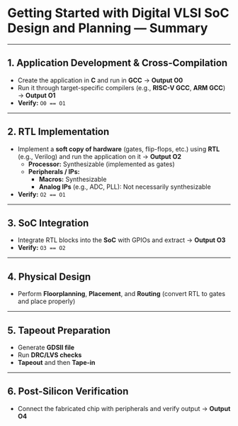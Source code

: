 # Getting Started with Digital VLSI SoC Design and Planning — Summary

---

## 1. Application Development & Cross-Compilation  
- Create the application in **C** and run in **GCC** → **Output O0**  
- Run it through target-specific compilers (e.g., **RISC-V GCC**, **ARM GCC**) → **Output O1**  
- **Verify:** `O0 == O1`

---

## 2. RTL Implementation  
- Implement a **soft copy of hardware** (gates, flip-flops, etc.) using **RTL** (e.g., Verilog) and run the application on it → **Output O2**  
  - **Processor:** Synthesizable (implemented as gates)  
  - **Peripherals / IPs:**  
    - **Macros:** Synthesizable  
    - **Analog IPs** (e.g., ADC, PLL): Not necessarily synthesizable  
- **Verify:** `O2 == O1`

---

## 3. SoC Integration  
- Integrate RTL blocks into the **SoC** with GPIOs and extract → **Output O3**  
- **Verify:** `O3 == O2`

---

## 4. Physical Design  
- Perform **Floorplanning**, **Placement**, and **Routing** (convert RTL to gates and place properly)

---

## 5. Tapeout Preparation  
- Generate **GDSII file**  
- Run **DRC/LVS checks**  
- **Tapeout** and then **Tape-in**

---

## 6. Post-Silicon Verification  
- Connect the fabricated chip with peripherals and verify output → **Output O4**
